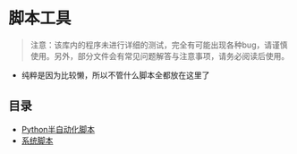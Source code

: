 # 脚本工具

> 注意：该库内的程序未进行详细的测试，完全有可能出现各种bug，请谨慎使用。另外，部分文件会有常见问题解答与注意事项，请务必阅读后使用。

* 纯粹是因为比较懒，所以不管什么脚本全都放在这里了

## 目录

* [Python半自动化脚本](./Python)
* [系统脚本](./Shell)
